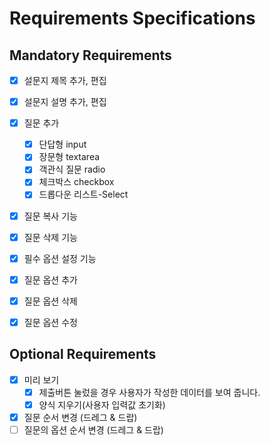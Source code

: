 # Requirements Specifications

## Mandatory Requirements
- [x] 설문지 제목 추가, 편집
- [x] 설문지 설명 추가, 편집
- [x] 질문 추가
    - [x] 단답형 input
    - [x] 장문형 textarea
    - [x] 객관식 질문 radio
    - [x] 체크박스 checkbox
    - [x] 드롭다운 리스트-Select
- [x] 질문 복사 기능
- [x] 질문 삭제 기능
- [x] 필수 옵션 설정 기능

- [x] 질문 옵션 추가
- [x] 질문 옵션 삭제
- [x] 질문 옵션 수정



## Optional Requirements

- [x] 미리 보기 
    - [x] 제출버튼 눌렀을 경우 사용자가 작성한 데이터를 보여 줍니다. 
    - [x] 양식 지우기(사용자 입력값 초기화)
        
- [x] 질문 순서 변경 (드레그 & 드랍) 
- [ ] 질문의 옵션 순서 변경 (드레그 & 드랍)